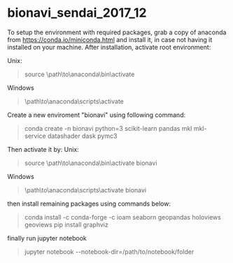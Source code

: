 # bionavi_sendai_2017_12

To setup the environment with required packages, grab a copy of anaconda from https://conda.io/miniconda.html and install it, in case not having it installed on your machine. After installation, activate root environment:

Unix:

>source \path\to\anaconda\bin\activate

Windows

>\path\to\anaconda\scripts\activate

Create a new enviroment "bionavi" using following command:

>conda create -n bionavi python=3 scikit-learn pandas mkl mkl-service datashader dask pymc3

Then activate it by: 
Unix:

>source \path\to\anaconda\bin\activate bionavi

Windows

>\path\to\anaconda\scripts\activate bionavi

then install remaining packages using commands below:

>conda install -c conda-forge -c ioam seaborn geopandas holoviews geoviews pip install graphviz

finally run jupyter notebook

>jupyter notebook --notebook-dir=/path/to/notebook/folder
